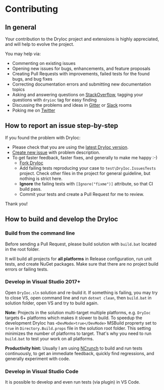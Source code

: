 # Contributing

## In general

Your contribution to the DryIoc project and extensions is highly appreciated, and will help to evolve the project.

You may help via:

- Commenting on existing issues
- Opening new issues for bugs, enhancements, and feature proposals
- Creating Pull Requests with improvements, failed tests for the found bugs, and bug fixes
- Correcting documentation errors and submitting new documentation topics
- Asking and answering questions on [StackOverflow](http://stackoverflow.com/questions/tagged/dryioc), tagging your questions with `dryioc` tag for easy finding
- Discussing the problems and ideas in [Gitter](https://gitter.im/dadhi/DryIoc) or [Slack](https://dryioc.slack.com) rooms
- Poking me on [Twitter](http://twitter.com/intent/user?screen_name=DryIoc)


## How to report an issue step-by-step

If you found the problem with DryIoc:

 - Please check that you are using the [latest DryIoc version](https://bitbucket.org/dadhi/dryioc/wiki/Home#markdown-header-latest-version).
 - [Create new issue](https://github.com/dadhi/DryIoc/issues/new) with problem description.
 - To get faster feedback, faster fixes, and generally to make me happy :-) 
     - [Fork DryIoc](https://github.com/dadhi/DryIoc/fork)
     - Add failing tests reproducing your case to `test\DryIoc.IssuesTests` project. Check other files in the project for general guideline, but nothing is strict here.
     - **Ignore** the failing tests with `[Ignore("fixme")]` attribute, so that CI build pass.
     - Commit your tests and create a Pull Request for me to review.
    
Thank you!


## How to build and develop the DryIoc

### Build from the command line 

Before sending a Pull Request, please build solution with `build.bat` located in the root folder.

It will build all projects for __all platforms__ in Release configuration, run unit tests, and create NuGet packages.
Make sure that there are no project build errors or failing tests.

### Develop in Visual Studio 2017+

Open `DryIoc.sln` solution and re-build it. If something is failing, you may try to close VS, open command line and run `dotnet clean`, then `build.bat` in solution folder, open VS and try to build again.

__Note:__ Projects in the solution multi-target multiple platforms, e.g. `DryIoc` targets 6+ platforms which makes it slower to build. To speedup the development DryIoc has `<DevMode>true</DevMode>` MSBuild proprerty set to `true` in `Directory.Build.props` file in the solution root folder. This setting minimizes the number of platforms to target. That's why you need to run `build.bat` to test your work on all platforms.

__Productivity hint:__ Usually I am using [NCrunch](http://www.ncrunch.net/) to build and run tests continuously, to get an immediate feedback, quickly find regressions, and generally experiment with code.

### Develop in Visual Studio Code

It is possible to develop and even run tests (via plugin) in VS Code. 
